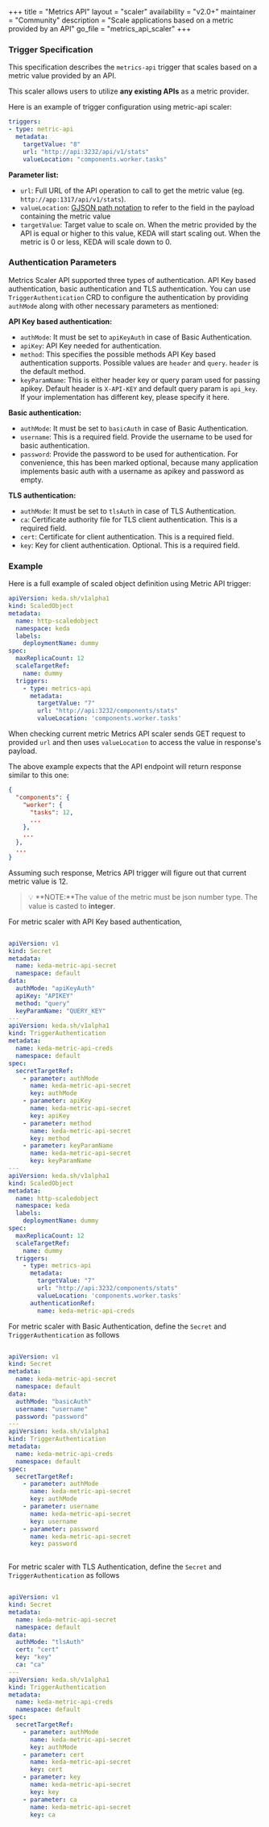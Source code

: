 +++
title = "Metrics API"
layout = "scaler"
availability = "v2.0+"
maintainer = "Community"
description = "Scale applications based on a metric provided by an API"
go_file = "metrics_api_scaler"
+++

### Trigger Specification

This specification describes the `metrics-api` trigger that scales based on a metric value provided by an API. 

This scaler allows users to utilize **any existing APIs** as a metric provider.  

Here is an example of trigger configuration using metric-api scaler:

```yaml
triggers:
- type: metric-api
  metadata:
    targetValue: "8"
    url: "http://api:3232/api/v1/stats"
    valueLocation: "components.worker.tasks"
```

**Parameter list:**
- `url`: Full URL of the API operation to call to get the metric value (eg. `http://app:1317/api/v1/stats`).
- `valueLocation`: [GJSON path notation](https://github.com/tidwall/gjson#path-syntax) to refer to the field in 
    the payload containing the metric value
- `targetValue`: Target value to scale on. When the metric provided by the API is equal or higher to this value, 
    KEDA will start scaling out. When the metric is 0 or less, KEDA will scale down to 0.

### Authentication Parameters

Metrics Scaler API supported three types of authentication. API Key based authentication, basic authentication and TLS 
authentication. You can use `TriggerAuthentication` CRD to configure the authentication by providing `authMode` along 
with other necessary parameters as mentioned:

**API Key based authentication:**
- `authMode`: It must be set to `apiKeyAuth` in case of Basic Authentication.
- `apiKey`: API Key needed for authentication.
- `method`: This specifies the possible methods API Key based authentication supports. Possible values are `header` and `query`. `header` is the default method.
- `keyParamName`: This is either header key or query param used for passing apikey. Default header is `X-API-KEY` and default query param is `api_key`. 
If your implementation has different key, please specify it here.

**Basic authentication:**
- `authMode`: It must be set to `basicAuth` in case of Basic Authentication.
- `username`: This is a required field. Provide the username to be used for basic authentication.
- `password`: Provide the password to be used for authentication. For convenience, this has been marked optional, 
because many application implements basic auth with a username as apikey and password as empty.

**TLS authentication:**
- `authMode`: It must be set to `tlsAuth` in case of TLS Authentication.
- `ca`: Certificate authority file for TLS client authentication. This is a required field.
- `cert`: Certificate for client authentication. This is a required field.
- `key`: Key for client authentication. Optional. This is a required field.

### Example

Here is a full example of scaled object definition using Metric API trigger:

```yaml
apiVersion: keda.sh/v1alpha1
kind: ScaledObject
metadata:
  name: http-scaledobject
  namespace: keda
  labels:
    deploymentName: dummy
spec:
  maxReplicaCount: 12
  scaleTargetRef:
    name: dummy
  triggers:
    - type: metrics-api
      metadata:
        targetValue: "7"
        url: "http://api:3232/components/stats"
        valueLocation: 'components.worker.tasks'
```

When checking current metric Metrics API scaler sends GET request to provided `url` and then uses `valueLocation`
to access the value in response's payload. 

The above example expects that the API endpoint will return response similar to this one:
```json
{
  "components": {
    "worker": {
      "tasks": 12,
      ...
    },
    ...
  },
  ...
}
```
Assuming such response, Metrics API trigger will figure out that current metric value is 12.

> 💡 **NOTE:**The value of the metric must be json number type. The value is casted to **integer**.

For metric scaler with API Key based authentication,

```yaml

apiVersion: v1
kind: Secret
metadata:
  name: keda-metric-api-secret
  namespace: default
data:
  authMode: "apiKeyAuth"
  apiKey: "APIKEY" 
  method: "query"
  keyParamName: "QUERY_KEY"
---
apiVersion: keda.sh/v1alpha1
kind: TriggerAuthentication
metadata:
  name: keda-metric-api-creds
  namespace: default
spec:
  secretTargetRef:
    - parameter: authMode
      name: keda-metric-api-secret
      key: authMode
    - parameter: apiKey
      name: keda-metric-api-secret
      key: apiKey
    - parameter: method
      name: keda-metric-api-secret
      key: method
    - parameter: keyParamName
      name: keda-metric-api-secret
      key: keyParamName
---
apiVersion: keda.sh/v1alpha1
kind: ScaledObject
metadata:
  name: http-scaledobject
  namespace: keda
  labels:
    deploymentName: dummy
spec:
  maxReplicaCount: 12
  scaleTargetRef:
    name: dummy
  triggers:
    - type: metrics-api
      metadata:
        targetValue: "7"
        url: "http://api:3232/components/stats"
        valueLocation: 'components.worker.tasks'
      authenticationRef:
        name: keda-metric-api-creds

```

For metric scaler with Basic Authentication, define the `Secret` and `TriggerAuthentication` as follows

```yaml

apiVersion: v1
kind: Secret
metadata:
  name: keda-metric-api-secret
  namespace: default
data:
  authMode: "basicAuth" 
  username: "username" 
  password: "password"
---
apiVersion: keda.sh/v1alpha1
kind: TriggerAuthentication
metadata:
  name: keda-metric-api-creds
  namespace: default
spec:
  secretTargetRef:
    - parameter: authMode
      name: keda-metric-api-secret
      key: authMode
    - parameter: username
      name: keda-metric-api-secret
      key: username
    - parameter: password
      name: keda-metric-api-secret
      key: password
   
```


For metric scaler with TLS Authentication, define the `Secret` and `TriggerAuthentication` as follows

```yaml

apiVersion: v1
kind: Secret
metadata:
  name: keda-metric-api-secret
  namespace: default
data:
  authMode: "tlsAuth" 
  cert: "cert" 
  key: "key"
  ca: "ca"
---
apiVersion: keda.sh/v1alpha1
kind: TriggerAuthentication
metadata:
  name: keda-metric-api-creds
  namespace: default
spec:
  secretTargetRef:
    - parameter: authMode
      name: keda-metric-api-secret
      key: authMode
    - parameter: cert
      name: keda-metric-api-secret
      key: cert
    - parameter: key
      name: keda-metric-api-secret
      key: key
    - parameter: ca
      name: keda-metric-api-secret
      key: ca
   
```
